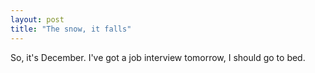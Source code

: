 ```yaml
---
layout: post
title: "The snow, it falls"
---
```

So, it's December. I've got a job interview tomorrow, I should go to bed.
